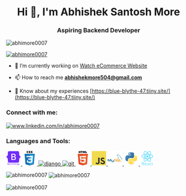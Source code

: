 <h1 align="center">Hi 👋, I'm Abhishek Santosh More</h1>
<h3 align="center">Aspiring Backend Developer</h3>

<p align="left"> <img src="https://komarev.com/ghpvc/?username=abhimore0007&label=Profile%20views&color=0e75b6&style=flat" alt="abhimore0007" /> </p>

<p align="left"> <a href="https://github.com/ryo-ma/github-profile-trophy"><img src="https://github-profile-trophy.vercel.app/?username=abhimore0007" alt="abhimore0007" /></a> </p>

- 🔭 I’m currently working on [Watch eCommerce Website](https://github.com/abhimore0007/Django_deploy.git)

- 📫 How to reach me **abhishekmore504@gmail.com**

- 📄 Know about my experiences [https://blue-blythe-47.tiiny.site/](https://blue-blythe-47.tiiny.site/)

<h3 align="left">Connect with me:</h3>
<p align="left">
<a href="https://linkedin.com/in/www.linkedin.com/in/abhimore0007" target="blank"><img align="center" src="https://raw.githubusercontent.com/rahuldkjain/github-profile-readme-generator/master/src/images/icons/Social/linked-in-alt.svg" alt="www.linkedin.com/in/abhimore0007" height="30" width="40" /></a>
</p>

<h3 align="left">Languages and Tools:</h3>
<p align="left"> <a href="https://getbootstrap.com" target="_blank" rel="noreferrer"> <img src="https://raw.githubusercontent.com/devicons/devicon/master/icons/bootstrap/bootstrap-plain-wordmark.svg" alt="bootstrap" width="40" height="40"/> </a> <a href="https://www.w3schools.com/css/" target="_blank" rel="noreferrer"> <img src="https://raw.githubusercontent.com/devicons/devicon/master/icons/css3/css3-original-wordmark.svg" alt="css3" width="40" height="40"/> </a> <a href="https://www.djangoproject.com/" target="_blank" rel="noreferrer"> <img src="https://cdn.worldvectorlogo.com/logos/django.svg" alt="django" width="40" height="40"/> </a> <a href="https://git-scm.com/" target="_blank" rel="noreferrer"> <img src="https://www.vectorlogo.zone/logos/git-scm/git-scm-icon.svg" alt="git" width="40" height="40"/> </a> <a href="https://www.w3.org/html/" target="_blank" rel="noreferrer"> <img src="https://raw.githubusercontent.com/devicons/devicon/master/icons/html5/html5-original-wordmark.svg" alt="html5" width="40" height="40"/> </a> <a href="https://developer.mozilla.org/en-US/docs/Web/JavaScript" target="_blank" rel="noreferrer"> <img src="https://raw.githubusercontent.com/devicons/devicon/master/icons/javascript/javascript-original.svg" alt="javascript" width="40" height="40"/> </a> <a href="https://www.mysql.com/" target="_blank" rel="noreferrer"> <img src="https://raw.githubusercontent.com/devicons/devicon/master/icons/mysql/mysql-original-wordmark.svg" alt="mysql" width="40" height="40"/> </a> <a href="https://www.python.org" target="_blank" rel="noreferrer"> <img src="https://raw.githubusercontent.com/devicons/devicon/master/icons/python/python-original.svg" alt="python" width="40" height="40"/> </a> <a href="https://reactjs.org/" target="_blank" rel="noreferrer"> <img src="https://raw.githubusercontent.com/devicons/devicon/master/icons/react/react-original-wordmark.svg" alt="react" width="40" height="40"/> </a> </p>

<p><img align="left" src="https://github-readme-stats.vercel.app/api/top-langs?username=abhimore0007&show_icons=true&locale=en&layout=compact" alt="abhimore0007" /></p>

<p>&nbsp;<img align="center" src="https://github-readme-stats.vercel.app/api?username=abhimore0007&show_icons=true&locale=en" alt="abhimore0007" /></p>

<p><img align="center" src="https://github-readme-streak-stats.herokuapp.com/?user=abhimore0007&" alt="abhimore0007" /></p>
